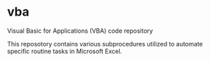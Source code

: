 # vba
Visual Basic for Applications (VBA) code repository

This reposotory contains various subprocedures utilized to automate specific routine tasks in Microsoft Excel.

